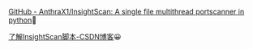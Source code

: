 [GitHub - AnthraX1/InsightScan: A single file multithread portscanner in python](https://github.com/AnthraX1/InsightScan)🐒


[了解InsightScan脚本-CSDN博客](https://blog.csdn.net/swl412/article/details/128886351)😀